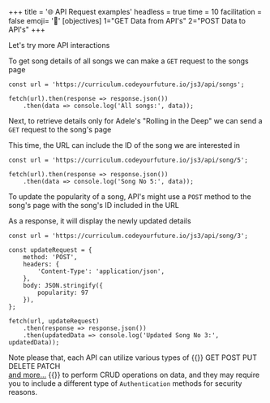 +++
title = '🌐 API Request examples'
headless = true
time = 10
facilitation = false
emoji= '🧩'
[objectives]
1="GET Data from API's"
2="POST Data to API's"
+++

Let's try more API interactions

To get song details of all songs we can make a `GET` request to the songs page

```
const url = 'https://curriculum.codeyourfuture.io/js3/api/songs';

fetch(url).then(response => response.json())
    .then(data => console.log('All songs:', data));
```

Next, to retrieve details only for Adele's "Rolling in the Deep" we can send a `GET` request to the song's page

This time, the URL can include the ID of the song we are interested in

```
const url = 'https://curriculum.codeyourfuture.io/js3/api/song/5';

fetch(url).then(response => response.json())
    .then(data => console.log('Song No 5:', data));
```

To update the popularity of a song, API's might use a `POST` method to the song's page with the song's ID included in the URL

As a response, it will display the newly updated details
```
const url = 'https://curriculum.codeyourfuture.io/js3/api/song/3';

const updateRequest = {
    method: 'POST',
    headers: {
        'Content-Type': 'application/json',
    },
    body: JSON.stringify({
        popularity: 97
    }),
};

fetch(url, updateRequest)
    .then(response => response.json())
    .then(updatedData => console.log('Updated Song No 3:', updatedData));
```

Note please that, each API can utilize various types of {{<tooltip title="HTTP request methods">}}
GET
POST
PUT
DELETE
PATCH<br>
<a href="https://developer.mozilla.org/en-US/docs/Web/HTTP/Methods" target="_blank">and more...</a>
{{</tooltip>}} to perform CRUD operations on data, and they may require you to include a different type of `Authentication` methods for security reasons.